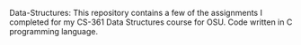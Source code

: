 Data-Structures:
This repository contains a few of the assignments I completed for my CS-361
Data Structures course for OSU. Code written in C programming language.
